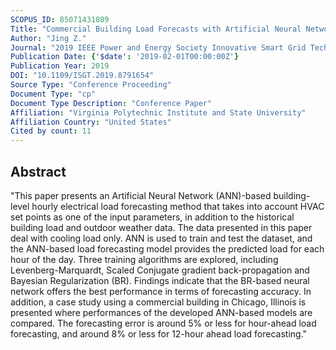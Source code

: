 ```yaml
---
SCOPUS_ID: 85071431089
Title: "Commercial Building Load Forecasts with Artificial Neural Network"
Author: "Jing Z."
Journal: "2019 IEEE Power and Energy Society Innovative Smart Grid Technologies Conference, ISGT 2019"
Publication Date: {'$date': '2019-02-01T00:00:00Z'}
Publication Year: 2019
DOI: "10.1109/ISGT.2019.8791654"
Source Type: "Conference Proceeding"
Document Type: "cp"
Document Type Description: "Conference Paper"
Affiliation: "Virginia Polytechnic Institute and State University"
Affiliation Country: "United States"
Cited by count: 11
---
```


## Abstract
"This paper presents an Artificial Neural Network (ANN)-based building-level hourly electrical load forecasting method that takes into account HVAC set points as one of the input parameters, in addition to the historical building load and outdoor weather data. The data presented in this paper deal with cooling load only. ANN is used to train and test the dataset, and the ANN-based load forecasting model provides the predicted load for each hour of the day. Three training algorithms are explored, including Levenberg-Marquardt, Scaled Conjugate gradient back-propagation and Bayesian Regularization (BR). Findings indicate that the BR-based neural network offers the best performance in terms of forecasting accuracy. In addition, a case study using a commercial building in Chicago, Illinois is presented where performances of the developed ANN-based models are compared. The forecasting error is around 5% or less for hour-ahead load forecasting, and around 8% or less for 12-hour ahead load forecasting."
